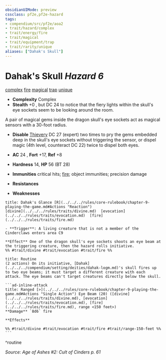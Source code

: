 ```yaml
---
obsidianUIMode: preview
cssclass: pf2e,pf2e-hazard
tags:
- compendium/src/pf2e/aoa2
- trait/hazard/complex
- trait/energy/fire
- trait/magical
- trait/equipment/trap
- trait/rarity/unique
aliases: ["Dahak's Skull"]
---
```

# Dahak's Skull *Hazard 6*  
[complex](complex.md)  [fire](fire.md)  [magical](magical.md)  [trap](trap.md)  [unique](unique.md)  

- **Complexity** Complex
- **Stealth** +0 , but DC 24 to notice that the fiery lights within the skull's eye sockets seem to be looking around the room.  

A pair of magical gems inside the dragon skull's eye sockets act as magical sensors with a 30-foot radius.

- **Disable** [Thievery](../../skills.md#Thievery) DC 27 (expert) two times to pry the gems embedded deep in the skull's eye sockets without triggering the sensor, or dispel magic (4th level, counteract DC 22) twice to dispel both eyes.  

- **AC** 24 , **Fort** +17, **Ref** +8
- **Hardness** 14, **HP** 56 (BT 28)
- **Immunities** critical hits; [fire](fire.md); object immunities; precision damage
- **Resistances** 
- **Weaknesses** 
     
```ad-embed-ability
title: Dahak's Glance [R](../../../rules/core-rulebook/chapter-9-playing-the-game.md#Actions "Reaction")
[divine](../../../rules/traits/divine.md)  [evocation](../../../rules/traits/evocation.md)  [fire](../../../rules/traits/fire.md)  

- **Trigger**: A living creature that is not a member of the Cinderclaws enters area C9

**Effect** One of the dragon skull's eye sockets shoots an eye beam at the triggering creature, then the hazard rolls initiative.  
%% #trait/divine #trait/evocation #trait/fire %%
```

````ad-pf2-summary
title: Routine
(2 actions) On its initiative, [Dahak](../../../compendium/setting/deities/dahak-logm.md)'s skull fires up to two eye beams; it must target a different creature with each attack. The eye beams can't target creatures directly below the skull.

```ad-inline-attack
title: Ranged [>](../../../rules/core-rulebook/chapter-9-playing-the-game.md#Actions "Single Action") Eye Beam (20) ([divine](../../../rules/traits/divine.md), [evocation](../../../rules/traits/evocation.md), [fire](../../../rules/traits/fire.md), range <150 feet>)
**Damage** `8d6` fire 
 
**Effects** 

%% #trait/divine #trait/evocation #trait/fire #trait/range-150-feet %%
```
````
^routine

*Source: Age of Ashes #2: Cult of Cinders p. 61*
